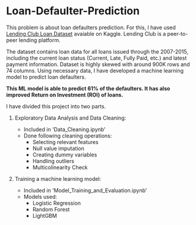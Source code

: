 # Loan-Defaulter-Prediction

This problem is about loan defaulters prediction. For this, I have used [Lending Club Loan Dataset](https://www.kaggle.com/wendykan/lending-club-loan-data/home) avaiable on Kaggle. Lending Club is a peer-to-peer lending platform.

The dataset contains loan data for all loans issued through the 2007-2015, including the current loan status (Current, Late, Fully Paid, etc.) and latest payment information. Dataset is highly skewed with around 900K rows and 74 columns. Using necessary data, I have developed a machine learning model to predict loan defaulters.

**This ML model is able to predict 61% of the defaulters. It has also improved Return on Investment (ROI) of loans.**

I have divided this project into two parts.

1. Exploratory Data Analysis and Data Cleaning:
   - Included in 'Data_Cleaning.ipynb' 
   - Done following cleaning operations:
      * Selecting relevant features
      * Null value imputation
      * Creating dummy variables
      * Handling outliers
      * Multicolinearity Check
    
2. Training a machine learning model:
   - Included in 'Model_Training_and_Evaluation.ipynb'
   - Models used:
      * Logistic Regression
      * Random Forest
      * LightGBM

